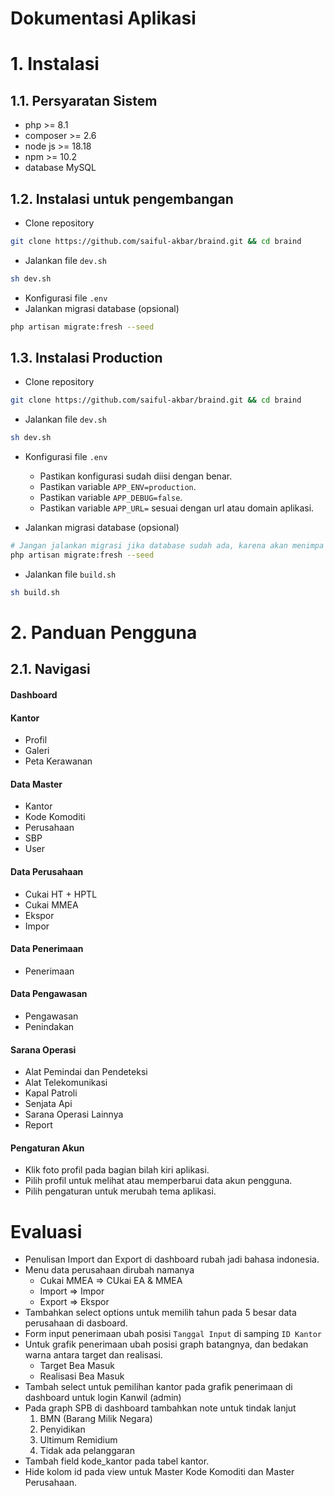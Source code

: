 # Dokumentasi Aplikasi

# 1. Instalasi

## 1.1. Persyaratan Sistem

- php >= 8.1
- composer >= 2.6
- node js >= 18.18
- npm >= 10.2
- database MySQL

## 1.2. Instalasi untuk pengembangan

- Clone repository

```bash
git clone https://github.com/saiful-akbar/braind.git && cd braind

```

- Jalankan file `dev.sh`

```bash
sh dev.sh

```

- Konfigurasi file `.env`
- Jalankan migrasi database (opsional)

```bash
php artisan migrate:fresh --seed

```

## 1.3. Instalasi Production

- Clone repository

```bash
git clone https://github.com/saiful-akbar/braind.git && cd braind

```

- Jalankan file `dev.sh`

```bash
sh dev.sh

```

- Konfigurasi file `.env`

  - Pastikan konfigurasi sudah diisi dengan benar.
  - Pastikan variable `APP_ENV=production`.
  - Pastikan variable `APP_DEBUG=false`.
  - Pastikan variable `APP_URL=` sesuai dengan url atau domain aplikasi.

- Jalankan migrasi database (opsional)

```bash
# Jangan jalankan migrasi jika database sudah ada, karena akan menimpa database yang sudah ada.
php artisan migrate:fresh --seed

```

- Jalankan file `build.sh`

```bash
sh build.sh

```

# 2. Panduan Pengguna

## 2.1. Navigasi

#### Dashboard

#### Kantor

- Profil
- Galeri
- Peta Kerawanan

#### Data Master

- Kantor
- Kode Komoditi
- Perusahaan
- SBP
- User

#### Data Perusahaan

- Cukai HT + HPTL
- Cukai MMEA
- Ekspor
- Impor

#### Data Penerimaan

- Penerimaan

#### Data Pengawasan

- Pengawasan
- Penindakan

#### Sarana Operasi

- Alat Pemindai dan Pendeteksi
- Alat Telekomunikasi
- Kapal Patroli
- Senjata Api
- Sarana Operasi Lainnya
- Report

#### Pengaturan Akun

- Klik foto profil pada bagian bilah kiri aplikasi.
- Pilih profil untuk melihat atau memperbarui data akun pengguna.
- Pilih pengaturan untuk merubah tema aplikasi.

# Evaluasi

- Penulisan Import dan Export di dashboard rubah jadi bahasa indonesia.
- Menu data perusahaan dirubah namanya
  - Cukai MMEA => CUkai EA & MMEA
  - Import => Impor
  - Export => Ekspor
- Tambahkan select options untuk memilih tahun pada 5 besar data perusahaan di dasboard.
- Form input penerimaan ubah posisi `Tanggal Input` di samping `ID Kantor`
- Untuk grafik penerimaan ubah posisi graph batangnya, dan bedakan warna antara target dan realisasi.
  - Target Bea Masuk
  - Realisasi Bea Masuk
- Tambah select untuk pemilihan kantor pada grafik penerimaan di dashboard untuk login Kanwil (admin)
- Pada graph SPB di dashboard tambahkan note untuk tindak lanjut
  1. BMN (Barang Milik Negara)
  2. Penyidikan
  3. Ultimum Remidium
  4. Tidak ada pelanggaran
- Tambah field kode_kantor pada tabel kantor.
- Hide kolom id pada view untuk Master Kode Komoditi dan Master Perusahaan.
